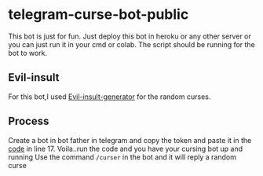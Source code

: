 # telegram-curse-bot-public

This bot is just for fun.
Just deploy this bot in heroku or any other server or you can just run it in your cmd or colab.
The script should be running for the bot to work.

## Evil-insult
For this bot,I used [Evil-insult-generator](https://evilinsult.com/generate_insult.php?lang=en&type=text) for the random curses.

## Process

Create a bot in bot father in telegram and copy the token and paste it in the [code](https://github.com/th0ma5s5helby/telegram-curse-bot-public/blob/master/main.py) in line 17.
Voila..run the code and you have your cursing bot up and running
Use the command `/curser` in the bot and it will reply a random curse
